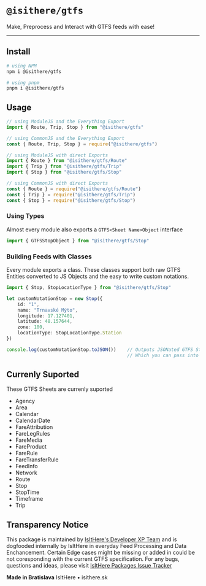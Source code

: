 # `@isithere/gtfs`

Make, Preprocess and Interact with GTFS feeds with ease!

---

## Install

```bash
# using NPM
npm i @isithere/gtfs

# using pnpm
pnpm i @isithere/gtfs
```

## Usage

```javascript
// using ModuleJS and the Everything Export
import { Route, Trip, Stop } from "@isithere/gtfs"

// using CommonJS and the Everything Export
const { Route, Trip, Stop } = require("@isithere/gtfs")

// using ModuleJS with direct Exports
import { Route } from "@isithere/gtfs/Route"
import { Trip } from "@isithere/gtfs/Trip"
import { Stop } from "@isithere/gtfs/Stop"

// using CommonJS with direct Exports
const { Route } = require("@isithere/gtfs/Route")
const { Trip } = require("@isithere/gtfs/Trip")
const { Stop } = require("@isithere/gtfs/Stop")
```

### Using Types

Almost every module also exports a `GTFS<Sheet Name>Object` interface

```typescript
import { GTFSStopObject } from "@isithere/gtfs/Stop"
```

### Building Feeds with Classes

Every module exports a class. These classes support both raw GTFS Entities converted to JS Objects and the easy to write custom notations.
```typescript
import { Stop, StopLocationType } from "@isithere/gtfs/Stop"

let customNotationStop = new Stop({
	id: "1",
	name: "Trnavské Mýto",
	longitude: 17.127401,
	latitude: 48.157644,
	zone: 100,
	locationType: StopLocationType.Station
})

console.log(customNotationStop.toJSON())	// Outputs JSONated GTFS Stop Notation.
											// Which you can pass into any CSV Converter

```

## Currenly Suported

These GTFS Sheets are currenly suported

- Agency
- Area
- Calendar
- CalendarDate
- FareAttribution
- FareLegRules
- FareMedia
- FareProduct
- FareRule
- FareTransferRule
- FeedInfo
- Network
- Route
- Stop
- StopTime
- Timeframe
- Trip

## Transparency Notice

This package is maintained by [IsItHere's Developer XP Team](https://iih.icu/devs) and is dogfooded internally by IsItHere in everyday Feed Processing and Data Enchancement.
Certain Edge cases might be missing or added in could be not coresponding with the current GTFS specification. For any bugs, questions and ideas, please visit [IsItHere Packages Issue Tracker](https://github.com/da-cathub/iih__packages)

**Made in Bratislava**
IsItHere • isithere.sk